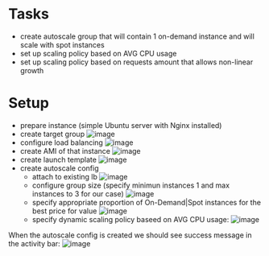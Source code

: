# Tasks
* create autoscale group that will contain 1 on-demand instance and will scale with spot instances
* set up scaling policy based on AVG CPU usage
* set up scaling policy based on requests amount that allows non-linear growth

# Setup

* prepare instance (simple Ubuntu server with Nginx installed)
* create target group
![image](https://github.com/Nazar910/hsa-5/blob/main/L25/images/create-target-group.png?raw=true)
* configure load balancing
![image](https://github.com/Nazar910/hsa-5/blob/main/L25/images/configure-lb.png?raw=true)
* create AMI of that instance
![image](https://github.com/Nazar910/hsa-5/blob/main/L25/images/create-ami.png?raw=true)
* create launch template
![image](https://github.com/Nazar910/hsa-5/blob/main/L25/images/create-launch-template.png?raw=true)
* create autoscale config
    * attach to existing lb
![image](https://github.com/Nazar910/hsa-5/blob/main/L25/images/attach-autoscale-to-existing-lb.png?raw=true)
    * configure group size (specify minimun instances 1 and max instances to 3 for our case)
![image](https://github.com/Nazar910/hsa-5/blob/main/L25/images/group-size.png?raw=true)
    * specify appropriate proportion of On-Demand|Spot instances for the best price for value
![image](https://github.com/Nazar910/hsa-5/blob/main/L25/images/instance-purchase-options.png?raw=true)
    * specify dynamic scaling policy baseed on AVG CPU usage:
![image](https://github.com/Nazar910/hsa-5/blob/main/L25/images/scaling-policy-based-on-cpu.png?raw=true)

When the autoscale config is created we should see success message in the activity bar:
![image](https://github.com/Nazar910/hsa-5/blob/main/L25/images/success-message.png?raw=true)
